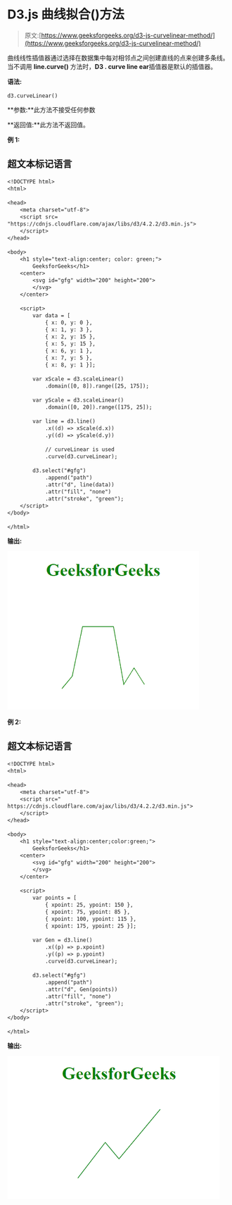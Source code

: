 # D3.js 曲线拟合()方法

> 原文:[https://www.geeksforgeeks.org/d3-js-curvelinear-method/](https://www.geeksforgeeks.org/d3-js-curvelinear-method/)

曲线线性插值器通过选择在数据集中每对相邻点之间创建直线的点来创建多条线。当不调用 **line.curve()** 方法时，**D3 . curve line ear**插值器是默认的插值器。

**语法:**

```
d3.curveLinear()
```

**参数:**此方法不接受任何参数

**返回值:**此方法不返回值。

**例 1:**

## 超文本标记语言

```
<!DOCTYPE html>
<html>

<head>
    <meta charset="utf-8">
    <script src=
"https://cdnjs.cloudflare.com/ajax/libs/d3/4.2.2/d3.min.js">
    </script>
</head>

<body>
    <h1 style="text-align:center; color: green;">
        GeeksforGeeks</h1>
    <center>
        <svg id="gfg" width="200" height="200">
        </svg>
    </center>

    <script>
        var data = [
            { x: 0, y: 0 },
            { x: 1, y: 3 },
            { x: 2, y: 15 },
            { x: 5, y: 15 },
            { x: 6, y: 1 },
            { x: 7, y: 5 },
            { x: 8, y: 1 }];

        var xScale = d3.scaleLinear()
            .domain([0, 8]).range([25, 175]);

        var yScale = d3.scaleLinear()
            .domain([0, 20]).range([175, 25]);

        var line = d3.line()
            .x((d) => xScale(d.x))
            .y((d) => yScale(d.y))

            // curveLinear is used
            .curve(d3.curveLinear);

        d3.select("#gfg")
            .append("path")
            .attr("d", line(data))
            .attr("fill", "none")
            .attr("stroke", "green");
    </script>
</body>

</html>
```

**输出:**

![](img/09062fac7daaebbf4713c8f22da48155.png)

**例 2:**

## 超文本标记语言

```
<!DOCTYPE html>
<html>

<head>
    <meta charset="utf-8">
    <script src="
https://cdnjs.cloudflare.com/ajax/libs/d3/4.2.2/d3.min.js">
    </script>
</head>

<body>
    <h1 style="text-align:center;color:green;">
        GeeksforGeeks</h1>
    <center>
        <svg id="gfg" width="200" height="200">
        </svg>
    </center>

    <script>
        var points = [
            { xpoint: 25, ypoint: 150 },
            { xpoint: 75, ypoint: 85 },
            { xpoint: 100, ypoint: 115 },
            { xpoint: 175, ypoint: 25 }];

        var Gen = d3.line()
            .x((p) => p.xpoint)
            .y((p) => p.ypoint)
            .curve(d3.curveLinear);

        d3.select("#gfg")
            .append("path")
            .attr("d", Gen(points))
            .attr("fill", "none")
            .attr("stroke", "green");
    </script>
</body>

</html>
```

**输出:**

![](img/57d1fb091415e4feb08c469f17cc3741.png)